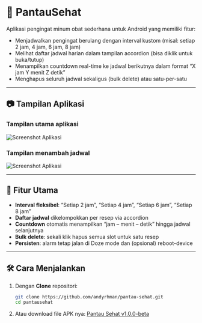 # 💊 PantauSehat

Aplikasi pengingat minum obat sederhana untuk Android yang memiliki fitur:
- Menjadwalkan pengingat berulang dengan interval kustom (misal: setiap 2 jam, 4 jam, 6 jam, 8 jam)  
- Melihat daftar jadwal harian dalam tampilan accordion (bisa diklik untuk buka/tutup)  
- Menampilkan countdown real-time ke jadwal berikutnya dalam format “X jam Y menit Z detik”  
- Menghapus seluruh jadwal sekaligus (bulk delete) atau satu-per-satu  

---

## 📷 Tampilan Aplikasi

### Tampilan utama aplikasi
![Screenshot Aplikasi](https://i.imgur.com/jTOZ3AX.jpeg)

### Tampilan menambah jadwal
![Screenshot Aplikasi](https://i.imgur.com/oTjAJEw.jpeg)

---

## 🔧 Fitur Utama

- **Interval fleksibel**: “Setiap 2 jam”, “Setiap 4 jam”, “Setiap 6 jam”, “Setiap 8 jam”  
- **Daftar jadwal** dikelompokkan per resep via accordion  
- **Countdown** otomatis menampilkan “jam – menit – detik” hingga jadwal selanjutnya  
- **Bulk delete**: sekali klik hapus semua slot untuk satu resep  
- **Persisten**: alarm tetap jalan di Doze mode dan (opsional) reboot-device  

---

## 🛠️ Cara Menjalankan

1. Dengan **Clone** repositori:
   ```bash
   git clone https://github.com/andyrhman/pantau-sehat.git
   cd pantausehat

2. Atau download file APK nya:
   [Pantau Sehat v1.0.0-beta](https://github.com/andyrhman/pantau-sehat/releases/tag/v1.0.0-beta)
